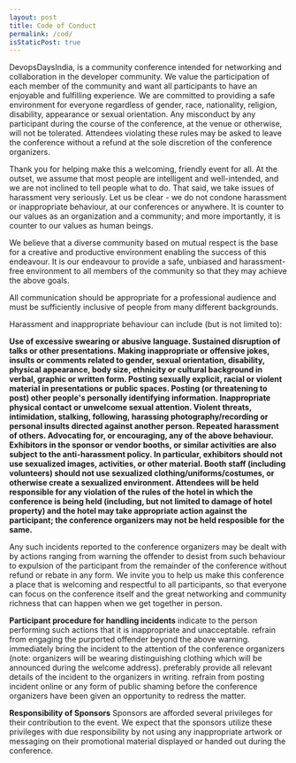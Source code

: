 ```yaml
---
layout: post
title: Code of Conduct
permalink: /cod/
isStaticPost: true
---
```


DevopsDaysIndia, is a community conference intended for networking and collaboration in the developer community. We value the participation of each member of the community and want all participants to have an enjoyable and fulfilling experience. We are committed to providing a safe environment for everyone regardless of gender, race, nationality, religion, disability, appearance or sexual orientation. Any misconduct by any participant during the course of the conference, at the venue or otherwise, will not be tolerated. Attendees violating these rules may be asked to leave the conference without a refund at the sole discretion of the conference organizers. 

Thank you for helping make this a welcoming, friendly event for all. At the outset, we assume that most people are intelligent and well-intended, and we are not inclined to tell people what to do. That said, we take issues of harassment very seriously. Let us be clear - we do not condone harassment or inappropriate behaviour, at our conferences or anywhere. It is counter to our values as an organization and a community; and more importantly, it is counter to our values as human beings. 

We believe that a diverse community based on mutual respect is the base for a creative and productive environment enabling the success of this endeavour. It is our endeavour to provide a safe, unbiased and harassment-free environment to all members of the community so that they may achieve the above goals. 

All communication should be appropriate for a professional audience and must be sufficiently inclusive of people from many different backgrounds. 

Harassment and inappropriate behaviour can include (but is not limited to):

**Use of excessive swearing or abusive language.
Sustained disruption of talks or other presentations.
Making inappropriate or offensive jokes, insults or comments related to gender, sexual orientation, disability, physical appearance, body size, ethnicity or cultural background in verbal, graphic or written form.
Posting sexually explicit, racial or violent material in presentations or public spaces.
Posting (or threatening to post) other people's personally identifying information.
Inappropriate physical contact or unwelcome sexual attention.
Violent threats, intimidation, stalking, following, harassing photography/recording or personal insults directed against another person.
Repeated harassment of others.
Advocating for, or encouraging, any of the above behaviour.
Exhibitors in the sponsor or vendor booths, or similar activities are also subject to the anti-harassment policy. In particular, exhibitors should not use sexualized images, activities, or other material. Booth staff (including volunteers) should not use sexualized clothing/uniforms/costumes, or otherwise create a sexualized environment.
Attendees will be held responsible for any violation of the rules of the hotel in which the conference is being held (including, but not limited to damage of hotel property) and the hotel may take appropriate action against the participant; the conference organizers may not be held resposible for the same.**

Any such incidents reported to the conference organizers may be dealt with by actions ranging from warning the offender to desist from such behaviour to expulsion of the participant from the remainder of the conference without refund or rebate in any form. 
We invite you to help us make this conference a place that is welcoming and respectful to all participants, so that everyone can focus on the conference itself and the great networking and community richness that can happen when we get together in person. 

**Participant procedure for handling incidents**
indicate to the person performing such actions that it is inappropriate and unacceptable. refrain from engaging the purported offender beyond the above warning. immediately bring the incident to the attention of the conference organizers (note: organizers will be wearing distinguishing clothing which will be announced during the welcome address). preferably provide all relevant details of the incident to the organizers in writing. refrain from posting incident online or any form of public shaming before the conference organizers have been given an opportunity to redress the matter. 

**Responsibility of Sponsors**
Sponsors are afforded several privileges for their contribution to the event. We expect that the sponsors utilize these privileges with due responsibility by not using any inappropriate artwork or messaging on their promotional material displayed or handed out during the conference.

<img class="img-responsive feature-image" src="{{ site.baseurl }}/img/posts/cod.jpg" style="display:none">